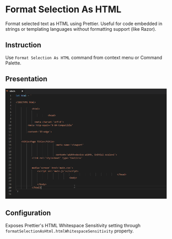 # Format Selection As HTML

Format selected text as HTML using Prettier. Useful for code embedded in strings or templating languages without formatting support (like Razor).

## Instruction

Use `Format Selection As HTML` command from context menu or Command Palette.

## Presentation

![Example](img/example.gif)

## Configuration

Exposes Prettier's HTML Whitespace Sensitivity setting through `formatSelectionAsHtml.htmlWhitespaceSensitivity` property.
